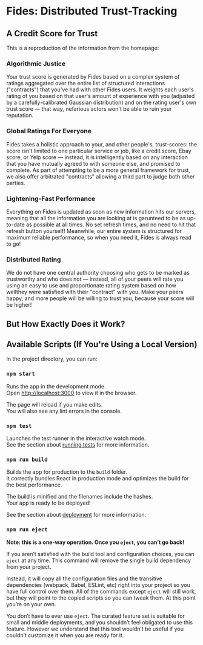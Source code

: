 # Fides: Distributed Trust-Tracking

## A Credit Score for Trust

This is a reproduction of the information from the homepage:

### Algorithmic Justice

Your trust score is generated by Fides based on a complex system of ratings
aggregated over the entire list of structured interactions ("contracts") that
you've had with other Fides users. It weights each user's rating of you based on
that user's amount of experience with you (adjusted by a carefully-calibrated
Gaussian distribution) and on the rating user's own trust score — that way,
nefarious actors won't be able to ruin your reputation.

### Global Ratings For Everyone

Fides takes a holistic approach to your, and other people's, trust-scores: the
score isn't limited to one particular service or job, like a credit score, Ebay
score, or Yelp score — instead, it is intelligently based on any interaction
that you have mutually agreed to with someone else, and promised to complete. As
part of attempting to be a more general framework for trust, we also offer
arbitrated "contracts" allowing a third part to judge both other parties.

### Lightening-Fast Performance

Everything on Fides is updated as soon as new information hits our servers,
meaning that all the information you are looking at is garunteed to be as
up-to-date as possible at all times. No set refresh times, and no need to hit
that refresh button yourself! Meanwhile, our entire system is structured for
maximum reliable performance, so when you need it, Fides is always read to go!

### Distributed Rating

We do not have one central authority choosing who gets to be marked as
trustworthy and who does not — instead, all of your peers will rate you using an
easy to use and proportionate rating system based on how wellthey were satisfied
with their "contract" with you. Make your peers happy, and more people will be
willing to trust you, because your score will be higher!

## But How Exactly Does it Work?

## Available Scripts (If You're Using a Local Version)

In the project directory, you can run:

### `npm start`

Runs the app in the development mode.<br />
Open [http://localhost:3000](http://localhost:3000) to view it in the browser.

The page will reload if you make edits.<br />
You will also see any lint errors in the console.

### `npm test`

Launches the test runner in the interactive watch mode.<br />
See the section about [running tests](https://facebook.github.io/create-react-app/docs/running-tests) for more information.

### `npm run build`

Builds the app for production to the `build` folder.<br />
It correctly bundles React in production mode and optimizes the build for the best performance.

The build is minified and the filenames include the hashes.<br />
Your app is ready to be deployed!

See the section about [deployment](https://facebook.github.io/create-react-app/docs/deployment) for more information.

### `npm run eject`

**Note: this is a one-way operation. Once you `eject`, you can’t go back!**

If you aren’t satisfied with the build tool and configuration choices, you can `eject` at any time. This command will remove the single build dependency from your project.

Instead, it will copy all the configuration files and the transitive dependencies (webpack, Babel, ESLint, etc) right into your project so you have full control over them. All of the commands except `eject` will still work, but they will point to the copied scripts so you can tweak them. At this point you’re on your own.

You don’t have to ever use `eject`. The curated feature set is suitable for small and middle deployments, and you shouldn’t feel obligated to use this feature. However we understand that this tool wouldn’t be useful if you couldn’t customize it when you are ready for it.
